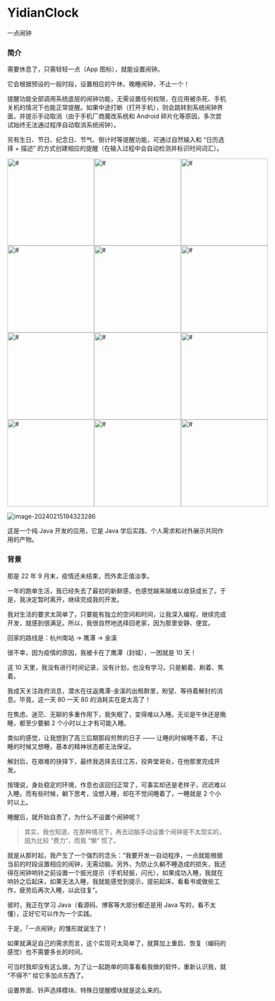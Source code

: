 # YidianClock
一点闹钟

### 简介

需要休息了，只需轻轻一点（App 图标），就能设置闹钟。

它会根据预设的一般时段，设置相应的午休、晚睡闹钟，不止一个！

提醒功能全部调用系统底层的闹钟功能，无需设置任何权限，在应用被杀死、手机关机的情况下也能正常提醒。如果中途打断（打开手机），则会跳转到系统闹钟界面，并提示手动取消（由于手机厂商魔改系统和 Android 碎片化等原因，多次尝试始终无法通过程序自动取消系统闹钟）。

另有生日、节日、纪念日、节气、倒计时等提醒功能，可通过自然输入和 “日历选择 + 描述” 的方式创建相应的提醒（在输入过程中会自动检测并标识时间词汇）。

<div style="display: flex; justify-content: space-around">
  <img
    src="https://image-bed-1315938829.cos.ap-nanjing.myqcloud.com/Screenshot_2024-02-15-10-58-37-32_ac2315b45de5759a9c997218f0c3e3c1.jpg"
    alt="#"
    style="width: 200px"
  />
  <img
    src="https://image-bed-1315938829.cos.ap-nanjing.myqcloud.com/Screenshot_2024-02-15-10-58-47-39_ac2315b45de5759a9c997218f0c3e3c1.jpg"
    alt="#"
    style="width: 200px"
  />
  <img
    src="https://image-bed-1315938829.cos.ap-nanjing.myqcloud.com/Screenshot_2024-02-15-10-59-22-63_ac2315b45de5759a9c997218f0c3e3c1.jpg"
    alt="#"
    style="width: 200px"
  />
</div>
<div style="display: flex; justify-content: space-around">
  <img
    src="https://image-bed-1315938829.cos.ap-nanjing.myqcloud.com/Screenshot_2024-02-15-10-59-29-29_ac2315b45de5759a9c997218f0c3e3c1.jpg"
    alt="#"
    style="width: 200px"
  />
  <img
    src="https://image-bed-1315938829.cos.ap-nanjing.myqcloud.com/Screenshot_2024-02-15-10-59-32-25_ac2315b45de5759a9c997218f0c3e3c1.jpg"
    alt="#"
    style="width: 200px"
  />
  <img
    src="https://image-bed-1315938829.cos.ap-nanjing.myqcloud.com/Screenshot_2024-02-15-11-00-27-67_ac2315b45de5759a9c997218f0c3e3c1.jpg"
    alt="#"
    style="width: 200px"
  />
</div>


<div style="display: flex; justify-content: space-around">
  <img
    src="https://image-bed-1315938829.cos.ap-nanjing.myqcloud.com/Screenshot_2024-02-15-11-00-45-73_ac2315b45de5759a9c997218f0c3e3c1.jpg"
    alt="#"
    style="width: 200px"
  />
  <img
    src="https://image-bed-1315938829.cos.ap-nanjing.myqcloud.com/Screenshot_2024-02-15-11-04-29-79_ac2315b45de5759a9c997218f0c3e3c1.jpg"
    alt="#"
    style="width: 200px"
  />
  <img
    src="https://image-bed-1315938829.cos.ap-nanjing.myqcloud.com/Screenshot_2024-02-15-11-05-41-88_ac2315b45de5759a9c997218f0c3e3c1.jpg"
    alt="#"
    style="width: 200px"
  />
</div>
<dev style="display: flex; justify-content: space-around">
  <img
    src="https://image-bed-1315938829.cos.ap-nanjing.myqcloud.com/Screenshot_2024-02-15-11-06-30-78_ac2315b45de5759a9c997218f0c3e3c1.jpg"
    alt="#"
    style="width: 200px"
  />
  <img
    src="https://image-bed-1315938829.cos.ap-nanjing.myqcloud.com/Screenshot_2024-02-15-11-06-54-85_ac2315b45de5759a9c997218f0c3e3c1.jpg"
    alt="#"
    style="width: 200px"
  />
  <img
    src="https://image-bed-1315938829.cos.ap-nanjing.myqcloud.com/Screenshot_2024-02-15-19-34-49-91_ac2315b45de5759a9c997218f0c3e3c1.jpg"
    alt="#"
    style="width: 200px"
  />
</dev>

![image-20240215194323286](https://image-bed-1315938829.cos.ap-nanjing.myqcloud.com/image-20240215194323286.png)

这是一个纯 Java 开发的应用，它是 Java 学后实践、个人需求和对外展示共同作用的产物。

### 背景

那是 22 年 9 月末，疫情还未结束，而外卖正值淡季。

一年的跑单生活，我已经失去了最初的新鲜感，也感觉越来越难以收获成长了。于是，我决定暂时离开，继续完成我的开发。

我对生活的要求太简单了，只要能有独立的空间和时间，让我深入编程，继续完成开发，就感到很满足。所以，我很自然地选择回老家，因为那里安静、便宜。

回家的路线是：杭州南站 -> 鹰潭 -> 金溪

很不幸，因为疫情的原因，我被卡在了鹰潭（封城），一困就是 10 天！

这 10 天里，我没有进行时间记录，没有计划，也没有学习，只是躺着、刷着、焦着。

我成天关注政府消息，潜水在往返鹰潭-金溪的出租群里，盼望、等待着解封的消息。毕竟，这一天 80 一天 80 的消耗实在是太高了！

在焦虑、迷茫、无聊的多重作用下，我失眠了，变得难以入睡。无论是午休还是晚睡，都至少要躺 2 个小时以上才有可能入睡。

类似的感觉，让我想到了高三后期那段煎熬的日子 —— 让睡的时候睡不着，不让睡的时候又想睡，基本的精神状态都无法保证。

解封后，在艰难的抉择下，最终我选择去往江苏，投奔堂哥处，在他那里完成开发。

按理说，身处稳定的环境，作息也该回归正常了，可事实却还是老样子，迟迟难以入睡。而有些时候，躺下思考，没想入睡，却在不觉间睡着了，一睡就是 2 个小时以上。

睡醒后，就开始自责了，为什么不设置个闹钟呢？

> 其实，我也知道，在那种境况下，再去动脑手动设置个闹钟是不太现实的，因为比较 “费力”，而我 “懒” 惯了。

就是从那时起，我产生了一个强烈的念头：“我要开发一自动程序，一点就能根据当前的时段设置相应的闹钟，无需动脑。另外，为防止久躺不睡造成的损失，我还得在闹钟响铃之前设置一个振光提示（手机轻振，闪光），如果成功入睡，我就在响铃之后起床，如果无法入睡，我就能感觉到提示，提前起床，看看书或做些工作，疲劳后再次入睡，以此往复”。

彼时，我正在学习 Java（看源码、博客等大部分都还是用 Java 写的，看不太懂），正好它可以作为一个实践。

于是，「一点闹钟」的雏形就诞生了！

如果就满足自己的需求而言，这个实现可太简单了，就算加上重启、恢复（编码的感觉）也不需要多长的时间。

可当时我却没有这么做，为了让一起跑单的同事看看我做的软件，重新认识我，就 “不得不” 给它多加点东西了。

设置界面、铃声选择模块、特殊日提醒模块就是这么来的。
